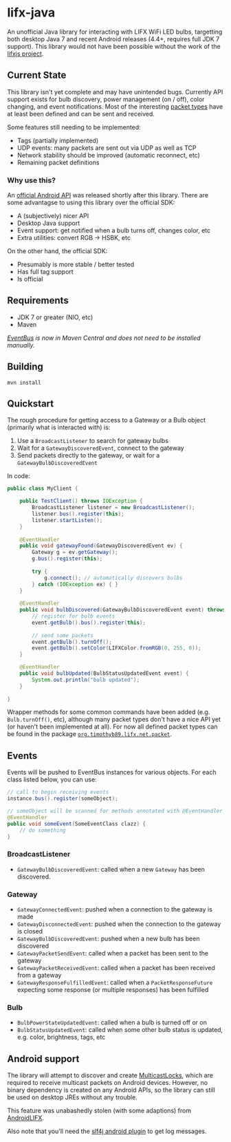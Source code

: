 lifx-java
=========

An unofficial Java library for interacting with LIFX WiFi LED bulbs, targetting both desktop
Java 7 and recent Android releases (4.4+, requires full JDK 7 support). This library would not have been possible without the work of the
[lifxjs project](https://github.com/magicmonkey/lifxjs).

Current State
-------------

This library isn't yet complete and may have unintended bugs. Currently API support exists for bulb discovery, power management (on / off), color changing, and event notifications. Most of the interesting [packet types](https://github.com/magicmonkey/lifxjs/blob/master/Protocol.md) have at least been defined and can be sent and received.

Some features still needing to be implemented:
 * Tags (partially implemented)
 * UDP events: many packets are sent out via UDP as well as TCP
 * Network stability should be improved (automatic reconnect, etc)
 * Remaining packet definitions

### Why use this?

An [official Android API](https://github.com/LIFX/lifx-sdk-android) was released shortly after this library. There are some advantagse to using this library over the official SDK:
 * A (subjectively) nicer API
 * Desktop Java support
 * Event support: get notified when a bulb turns off, changes color, etc
 * Extra utilities: convert RGB -> HSBK, etc

On the other hand, the official SDK:
 * Presumably is more stable / better tested
 * Has full tag support
 * Is official

Requirements
------------

* JDK 7 or greater (NIO, etc)
* Maven

_[EventBus](https://github.com/timothyb89/EventBus) is now in Maven Central and does not need to be installed manually._

Building
--------
```
mvn install
```


Quickstart
----------
The rough procedure for getting access to a Gateway or a Bulb object (primarily
what is interacted with) is:

1. Use a `BroadcastListener` to search for gateway bulbs
2. Wait for a `GatewayDiscoveredEvent`, connect to the gateway
3. Send packets directly to the gateway, or wait for a `GatewayBulbDiscoveredEvent`

In code:

```java
public class MyClient {

	public TestClient() throws IOException {
		BroadcastListener listener = new BroadcastListener();
		listener.bus().register(this);
		listener.startListen();
	}
	
	@EventHandler
	public void gatewayFound(GatewayDiscoveredEvent ev) {
		Gateway g = ev.getGateway();
		g.bus().register(this);
		
		try {
			g.connect(); // automatically discovers bulbs
		} catch (IOException ex) { }
	}
	
	@EventHandler
	public void bulbDiscovered(GatewayBulbDiscoveredEvent event) throws IOException {
		// register for bulb events
		event.getBulb().bus().register(this);
		
		// send some packets
		event.getBulb().turnOff();
		event.getBulb().setColor(LIFXColor.fromRGB(0, 255, 0));
	}

	@EventHandler
	public void bulbUpdated(BulbStatusUpdatedEvent event) {
		System.out.println("bulb updated");
	}
	
}
```

Wrapper methods for some common commands have been added (e.g. `Bulb.turnOff()`,
etc), although many packet types don't have a nice API yet (or haven't been
implemented at all). For now all defined packet types can be found in the
package
[`org.timothyb89.lifx.net.packet`](https://github.com/timothyb89/lifx-java/tree/master/src/main/java/org/timothyb89/lifx/net/packet).

Events
------

Events will be pushed to EventBus instances for various objects. For each class
listed below, you can use:

```java
// call to begin receiving events
instance.bus().register(someObject);

// someObject will be scanned for methods annotated with @EventHandler
@EventHandler
public void someEvent(SomeEventClass clazz) {
	// do something
}
```

### BroadcastListener

* `GatewayBulbDiscoveredEvent`: called when a new `Gateway` has been discovered.

### Gateway

* `GatewayConnectedEvent`: pushed when a connection to the gateway is made
* `GatewayDisconnectedEvent`: pushed when the connection to the gateway is
   closed
* `GatewayBulbDiscoveredEvent`: pushed when a new bulb has been discovered
* `GatewayPacketSendEvent`: called when a packet has been sent to the gateway
* `GatewayPacketReceivedEvent`: called when a packet has been received from a
  gateway
* `GatewayResponseFulfilledEvent`: called when a `PacketResponseFuture`
  expecting some response (or multiple responses) has been fulfilled

### Bulb

* `BulbPowerStateUpdatedEvent`: called when a bulb is turned off or on
* `BulbStatusUpdatedEvent`: called when some other bulb status is updated, e.g.
  color, brightness, tags, etc

Android support
---------------

The library will attempt to discover and create
[MulticastLocks](http://developer.android.com/reference/android/net/wifi/WifiManager.MulticastLock.html),
which are required to receive multicast packets on Android devices. However, no
binary dependency is created on any Android APIs, so the library can still be
used on desktop JREs without any trouble.

This feature was unabashedly stolen (with some adaptions) from
[AndroidLIFX](https://github.com/akrs/AndroidLIFX).

Also note that you'll need the
[slf4j android plugin](http://www.slf4j.org/android/) to get log messages.
